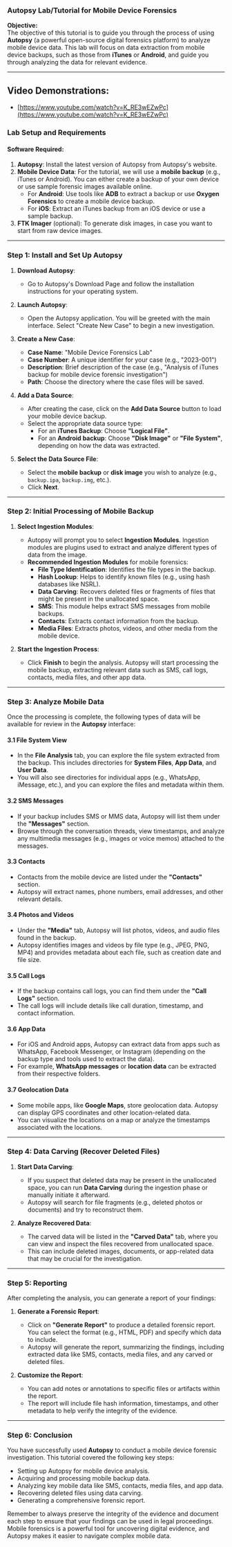 ### **Autopsy Lab/Tutorial for Mobile Device Forensics**

**Objective:**  
The objective of this tutorial is to guide you through the process of using **Autopsy** (a powerful open-source digital forensics platform) to analyze mobile device data. This lab will focus on data extraction from mobile device backups, such as those from **iTunes** or **Android**, and guide you through analyzing the data for relevant evidence.

---

## Video Demonstrations:
- [https://www.youtube.com/watch?v=K_RE3wEZwPc](https://www.youtube.com/watch?v=K_RE3wEZwPc)

### **Lab Setup and Requirements**

#### **Software Required:**

1. **Autopsy**: Install the latest version of Autopsy from Autopsy's website.
2. **Mobile Device Data**: For the tutorial, we will use a **mobile backup** (e.g., iTunes or Android). You can either create a backup of your own device or use sample forensic images available online.
    - For **Android**: Use tools like **ADB** to extract a backup or use **Oxygen Forensics** to create a mobile device backup.
    - For **iOS**: Extract an iTunes backup from an iOS device or use a sample backup.
3. **FTK Imager** (optional): To generate disk images, in case you want to start from raw device images.

---

### **Step 1: Install and Set Up Autopsy**

1. **Download Autopsy**:
    
    - Go to Autopsy's Download Page and follow the installation instructions for your operating system.
2. **Launch Autopsy**:
    
    - Open the Autopsy application. You will be greeted with the main interface. Select "Create New Case" to begin a new investigation.
3. **Create a New Case**:
    
    - **Case Name**: "Mobile Device Forensics Lab"
    - **Case Number**: A unique identifier for your case (e.g., "2023-001")
    - **Description**: Brief description of the case (e.g., "Analysis of iTunes backup for mobile device forensic investigation")
    - **Path**: Choose the directory where the case files will be saved.
4. **Add a Data Source**:
    
    - After creating the case, click on the **Add Data Source** button to load your mobile device backup.
    - Select the appropriate data source type:
        - For an **iTunes Backup**: Choose **"Logical File"**.
        - For an **Android backup**: Choose **"Disk Image"** or **"File System"**, depending on how the data was extracted.
5. **Select the Data Source File**:
    
    - Select the **mobile backup** or **disk image** you wish to analyze (e.g., `backup.ipa`, `backup.img`, etc.).
    - Click **Next**.

---

### **Step 2: Initial Processing of Mobile Backup**

1. **Select Ingestion Modules**:
    
    - Autopsy will prompt you to select **Ingestion Modules**. Ingestion modules are plugins used to extract and analyze different types of data from the image.
    - **Recommended Ingestion Modules** for mobile forensics:
        - **File Type Identification**: Identifies the file types in the backup.
        - **Hash Lookup**: Helps to identify known files (e.g., using hash databases like NSRL).
        - **Data Carving**: Recovers deleted files or fragments of files that might be present in the unallocated space.
        - **SMS**: This module helps extract SMS messages from mobile backups.
        - **Contacts**: Extracts contact information from the backup.
        - **Media Files**: Extracts photos, videos, and other media from the mobile device.
2. **Start the Ingestion Process**:
    
    - Click **Finish** to begin the analysis. Autopsy will start processing the mobile backup, extracting relevant data such as SMS, call logs, contacts, media files, and other app data.

---

### **Step 3: Analyze Mobile Data**

Once the processing is complete, the following types of data will be available for review in the **Autopsy** interface:

#### **3.1 File System View**

- In the **File Analysis** tab, you can explore the file system extracted from the backup. This includes directories for **System Files**, **App Data**, and **User Data**.
- You will also see directories for individual apps (e.g., WhatsApp, iMessage, etc.), and you can explore the files and metadata within them.

#### **3.2 SMS Messages**

- If your backup includes SMS or MMS data, Autopsy will list them under the **"Messages"** section.
- Browse through the conversation threads, view timestamps, and analyze any multimedia messages (e.g., images or voice memos) attached to the messages.

#### **3.3 Contacts**

- Contacts from the mobile device are listed under the **"Contacts"** section.
- Autopsy will extract names, phone numbers, email addresses, and other relevant details.

#### **3.4 Photos and Videos**

- Under the **"Media"** tab, Autopsy will list photos, videos, and audio files found in the backup.
- Autopsy identifies images and videos by file type (e.g., JPEG, PNG, MP4) and provides metadata about each file, such as creation date and file size.

#### **3.5 Call Logs**

- If the backup contains call logs, you can find them under the **"Call Logs"** section.
- The call logs will include details like call duration, timestamp, and contact information.

#### **3.6 App Data**

- For iOS and Android apps, Autopsy can extract data from apps such as WhatsApp, Facebook Messenger, or Instagram (depending on the backup type and tools used to extract the data).
- For example, **WhatsApp messages** or **location data** can be extracted from their respective folders.

#### **3.7 Geolocation Data**

- Some mobile apps, like **Google Maps**, store geolocation data. Autopsy can display GPS coordinates and other location-related data.
- You can visualize the locations on a map or analyze the timestamps associated with the locations.

---

### **Step 4: Data Carving (Recover Deleted Files)**

1. **Start Data Carving**:
    
    - If you suspect that deleted data may be present in the unallocated space, you can run **Data Carving** during the ingestion phase or manually initiate it afterward.
    - Autopsy will search for file fragments (e.g., deleted photos or documents) and try to reconstruct them.
2. **Analyze Recovered Data**:
    
    - The carved data will be listed in the **"Carved Data"** tab, where you can view and inspect the files recovered from unallocated space.
    - This can include deleted images, documents, or app-related data that may be crucial for the investigation.

---

### **Step 5: Reporting**

After completing the analysis, you can generate a report of your findings:

1. **Generate a Forensic Report**:
    
    - Click on **"Generate Report"** to produce a detailed forensic report. You can select the format (e.g., HTML, PDF) and specify which data to include.
    - Autopsy will generate the report, summarizing the findings, including extracted data like SMS, contacts, media files, and any carved or deleted files.
2. **Customize the Report**:
    
    - You can add notes or annotations to specific files or artifacts within the report.
    - The report will include file hash information, timestamps, and other metadata to help verify the integrity of the evidence.

---

### **Step 6: Conclusion**

You have successfully used **Autopsy** to conduct a mobile device forensic investigation. This tutorial covered the following key steps:

- Setting up Autopsy for mobile device analysis.
- Acquiring and processing mobile backup data.
- Analyzing key mobile data like SMS, contacts, media files, and app data.
- Recovering deleted files using data carving.
- Generating a comprehensive forensic report.

Remember to always preserve the integrity of the evidence and document each step to ensure that your findings can be used in legal proceedings. Mobile forensics is a powerful tool for uncovering digital evidence, and Autopsy makes it easier to navigate complex mobile data.
